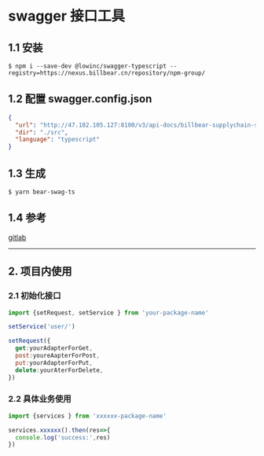 # swagger 接口工具

## 1.1 安装

 `$ npm i --save-dev @lowinc/swagger-typescript --registry=https://nexus.billbear.cn/repository/npm-group/`


## 1.2 配置 swagger.config.json

```json
{
  "url": "http://47.102.105.127:8100/v3/api-docs/billbear-supplychain-server",
  "dir": "./src",
  "language": "typescript"
}

```

## 1.3 生成


`$ yarn bear-swag-ts`



## 1.4 参考

[gitlab](https://gitlab.dev.billbear.cn/interest/frontend/admin-api-billbear-foodie-first-server)


---

## 2. 项目内使用

### 2.1 初始化接口

```js
import {setRequest, setService } from 'your-package-name'

setService('user/')

setRequest({
  get:yourAdapterForGet,
  post:youreAapterForPost,
  put:yourAdapterForPut,
  delete:yourAterForDelete,
})

```

### 2.2 具体业务使用


```jsx
import {services } from 'xxxxxx-package-name'

services.xxxxxx().then(res=>{
  console.log('success:',res)
})

```